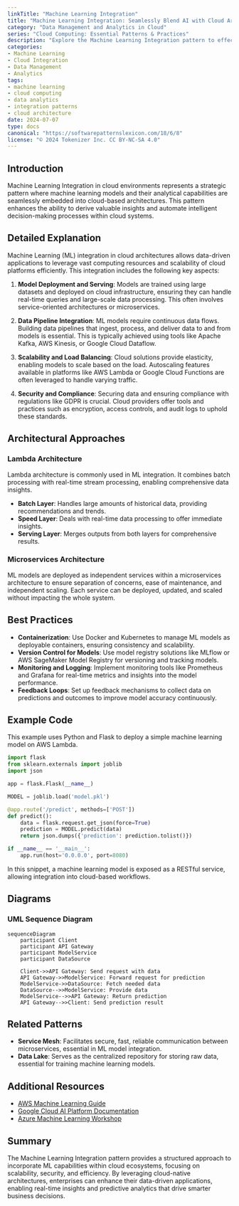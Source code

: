 ```yaml
---
linkTitle: "Machine Learning Integration"
title: "Machine Learning Integration: Seamlessly Blend AI with Cloud Architecture"
category: "Data Management and Analytics in Cloud"
series: "Cloud Computing: Essential Patterns & Practices"
description: "Explore the Machine Learning Integration pattern to effectively blend machine learning capabilities with cloud architecture, enhancing analytical insights and decision-making processes."
categories:
- Machine Learning
- Cloud Integration
- Data Management
- Analytics
tags:
- machine learning
- cloud computing
- data analytics
- integration patterns
- cloud architecture
date: 2024-07-07
type: docs
canonical: "https://softwarepatternslexicon.com/18/6/8"
license: "© 2024 Tokenizer Inc. CC BY-NC-SA 4.0"
---
```


## Introduction

Machine Learning Integration in cloud environments represents a strategic pattern where machine learning models and their analytical capabilities are seamlessly embedded into cloud-based architectures. This pattern enhances the ability to derive valuable insights and automate intelligent decision-making processes within cloud systems.

## Detailed Explanation

Machine Learning (ML) integration in cloud architectures allows data-driven applications to leverage vast computing resources and scalability of cloud platforms efficiently. This integration includes the following key aspects:

1. **Model Deployment and Serving**: Models are trained using large datasets and deployed on cloud infrastructure, ensuring they can handle real-time queries and large-scale data processing. This often involves service-oriented architectures or microservices.

2. **Data Pipeline Integration**: ML models require continuous data flows. Building data pipelines that ingest, process, and deliver data to and from models is essential. This is typically achieved using tools like Apache Kafka, AWS Kinesis, or Google Cloud Dataflow.

3. **Scalability and Load Balancing**: Cloud solutions provide elasticity, enabling models to scale based on the load. Autoscaling features available in platforms like AWS Lambda or Google Cloud Functions are often leveraged to handle varying traffic.

4. **Security and Compliance**: Securing data and ensuring compliance with regulations like GDPR is crucial. Cloud providers offer tools and practices such as encryption, access controls, and audit logs to uphold these standards.

## Architectural Approaches

### Lambda Architecture

Lambda architecture is commonly used in ML integration. It combines batch processing with real-time stream processing, enabling comprehensive data insights.

- **Batch Layer**: Handles large amounts of historical data, providing recommendations and trends.
- **Speed Layer**: Deals with real-time data processing to offer immediate insights.
- **Serving Layer**: Merges outputs from both layers for comprehensive results.

### Microservices Architecture

ML models are deployed as independent services within a microservices architecture to ensure separation of concerns, ease of maintenance, and independent scaling. Each service can be deployed, updated, and scaled without impacting the whole system.

## Best Practices

- **Containerization**: Use Docker and Kubernetes to manage ML models as deployable containers, ensuring consistency and scalability.
- **Version Control for Models**: Use model registry solutions like MLflow or AWS SageMaker Model Registry for versioning and tracking models.
- **Monitoring and Logging**: Implement monitoring tools like Prometheus and Grafana for real-time metrics and insights into the model performance.
- **Feedback Loops**: Set up feedback mechanisms to collect data on predictions and outcomes to improve model accuracy continuously.

## Example Code

This example uses Python and Flask to deploy a simple machine learning model on AWS Lambda.

```python
import flask
from sklearn.externals import joblib
import json

app = flask.Flask(__name__)

MODEL = joblib.load('model.pkl')

@app.route('/predict', methods=['POST'])
def predict():
    data = flask.request.get_json(force=True)
    prediction = MODEL.predict(data)
    return json.dumps({'prediction': prediction.tolist()})

if __name__ == '__main__':
    app.run(host='0.0.0.0', port=8080)
```

In this snippet, a machine learning model is exposed as a RESTful service, allowing integration into cloud-based workflows.

## Diagrams

### UML Sequence Diagram

```mermaid
sequenceDiagram
    participant Client
    participant API Gateway
    participant ModelService
    participant DataSource

    Client->>API Gateway: Send request with data
    API Gateway->>ModelService: Forward request for prediction
    ModelService->>DataSource: Fetch needed data
    DataSource-->>ModelService: Provide data
    ModelService-->>API Gateway: Return prediction
    API Gateway-->>Client: Send prediction result
```

## Related Patterns

- **Service Mesh**: Facilitates secure, fast, reliable communication between microservices, essential in ML model integration.
- **Data Lake**: Serves as the centralized repository for storing raw data, essential for training machine learning models.

## Additional Resources

- [AWS Machine Learning Guide](https://aws.amazon.com/machine-learning/)
- [Google Cloud AI Platform Documentation](https://cloud.google.com/ai-platform)
- [Azure Machine Learning Workshop](https://azure.microsoft.com/en-us/services/machine-learning/)

## Summary

The Machine Learning Integration pattern provides a structured approach to incorporate ML capabilities within cloud ecosystems, focusing on scalability, security, and efficiency. By leveraging cloud-native architectures, enterprises can enhance their data-driven applications, enabling real-time insights and predictive analytics that drive smarter business decisions.
